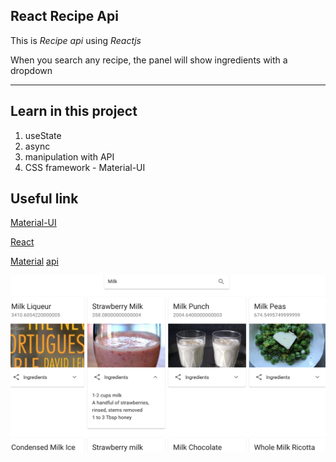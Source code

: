 ## React Recipe Api
 This is <em>Recipe api  </em>using _Reactjs_   

When you search any recipe, the panel will show ingredients with a dropdown

***
## Learn in this project

<ol>
<li>useState</li>
<li>async</li>
<li>manipulation with API</li>
<li>CSS framework - Material-UI</li>
</ol>

## Useful link

[Material-UI](https://material-ui.com/) 

[React](https://reactjs.org/docs/create-a-new-react-app.html)

[Material](https://www.npmjs.com/package/axios)
[api](https://developer.edamam.com/)


![GitHub Logo](/src/images/demo.jpeg)
